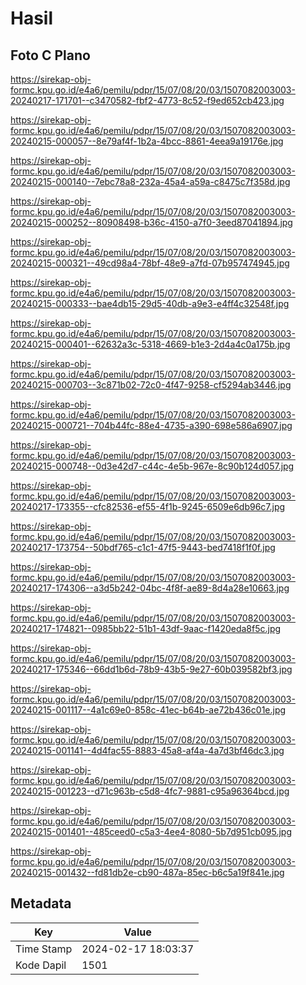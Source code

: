 # Hasil

## Foto C Plano

https://sirekap-obj-formc.kpu.go.id/e4a6/pemilu/pdpr/15/07/08/20/03/1507082003003-20240217-171701--c3470582-fbf2-4773-8c52-f9ed652cb423.jpg

https://sirekap-obj-formc.kpu.go.id/e4a6/pemilu/pdpr/15/07/08/20/03/1507082003003-20240215-000057--8e79af4f-1b2a-4bcc-8861-4eea9a19176e.jpg

https://sirekap-obj-formc.kpu.go.id/e4a6/pemilu/pdpr/15/07/08/20/03/1507082003003-20240215-000140--7ebc78a8-232a-45a4-a59a-c8475c7f358d.jpg

https://sirekap-obj-formc.kpu.go.id/e4a6/pemilu/pdpr/15/07/08/20/03/1507082003003-20240215-000252--80908498-b36c-4150-a7f0-3eed87041894.jpg

https://sirekap-obj-formc.kpu.go.id/e4a6/pemilu/pdpr/15/07/08/20/03/1507082003003-20240215-000321--49cd98a4-78bf-48e9-a7fd-07b957474945.jpg

https://sirekap-obj-formc.kpu.go.id/e4a6/pemilu/pdpr/15/07/08/20/03/1507082003003-20240215-000333--bae4db15-29d5-40db-a9e3-e4ff4c32548f.jpg

https://sirekap-obj-formc.kpu.go.id/e4a6/pemilu/pdpr/15/07/08/20/03/1507082003003-20240215-000401--62632a3c-5318-4669-b1e3-2d4a4c0a175b.jpg

https://sirekap-obj-formc.kpu.go.id/e4a6/pemilu/pdpr/15/07/08/20/03/1507082003003-20240215-000703--3c871b02-72c0-4f47-9258-cf5294ab3446.jpg

https://sirekap-obj-formc.kpu.go.id/e4a6/pemilu/pdpr/15/07/08/20/03/1507082003003-20240215-000721--704b44fc-88e4-4735-a390-698e586a6907.jpg

https://sirekap-obj-formc.kpu.go.id/e4a6/pemilu/pdpr/15/07/08/20/03/1507082003003-20240215-000748--0d3e42d7-c44c-4e5b-967e-8c90b124d057.jpg

https://sirekap-obj-formc.kpu.go.id/e4a6/pemilu/pdpr/15/07/08/20/03/1507082003003-20240217-173355--cfc82536-ef55-4f1b-9245-6509e6db96c7.jpg

https://sirekap-obj-formc.kpu.go.id/e4a6/pemilu/pdpr/15/07/08/20/03/1507082003003-20240217-173754--50bdf765-c1c1-47f5-9443-bed7418f1f0f.jpg

https://sirekap-obj-formc.kpu.go.id/e4a6/pemilu/pdpr/15/07/08/20/03/1507082003003-20240217-174306--a3d5b242-04bc-4f8f-ae89-8d4a28e10663.jpg

https://sirekap-obj-formc.kpu.go.id/e4a6/pemilu/pdpr/15/07/08/20/03/1507082003003-20240217-174821--0985bb22-51b1-43df-9aac-f1420eda8f5c.jpg

https://sirekap-obj-formc.kpu.go.id/e4a6/pemilu/pdpr/15/07/08/20/03/1507082003003-20240217-175346--66dd1b6d-78b9-43b5-9e27-60b039582bf3.jpg

https://sirekap-obj-formc.kpu.go.id/e4a6/pemilu/pdpr/15/07/08/20/03/1507082003003-20240215-001117--4a1c69e0-858c-41ec-b64b-ae72b436c01e.jpg

https://sirekap-obj-formc.kpu.go.id/e4a6/pemilu/pdpr/15/07/08/20/03/1507082003003-20240215-001141--4d4fac55-8883-45a8-af4a-4a7d3bf46dc3.jpg

https://sirekap-obj-formc.kpu.go.id/e4a6/pemilu/pdpr/15/07/08/20/03/1507082003003-20240215-001223--d71c963b-c5d8-4fc7-9881-c95a96364bcd.jpg

https://sirekap-obj-formc.kpu.go.id/e4a6/pemilu/pdpr/15/07/08/20/03/1507082003003-20240215-001401--485ceed0-c5a3-4ee4-8080-5b7d951cb095.jpg

https://sirekap-obj-formc.kpu.go.id/e4a6/pemilu/pdpr/15/07/08/20/03/1507082003003-20240215-001432--fd81db2e-cb90-487a-85ec-b6c5a19f841e.jpg


## Metadata

| Key        | Value               |
| ---------- | ------------------- |
| Time Stamp | 2024-02-17 18:03:37 |
| Kode Dapil | 1501                |



